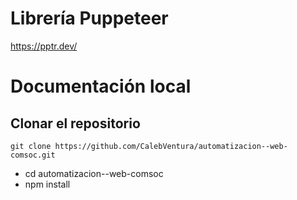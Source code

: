 # Librería Puppeteer
https://pptr.dev/

# Documentación local
## Clonar el repositorio
 `git clone https://github.com/CalebVentura/automatizacion--web-comsoc.git`
 - cd automatizacion--web-comsoc
 - npm install